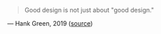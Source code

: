 > Good design is not just about "good design."

— Hank Green, 2019 ([source](https://youtu.be/AkpAe3_qmq0))
